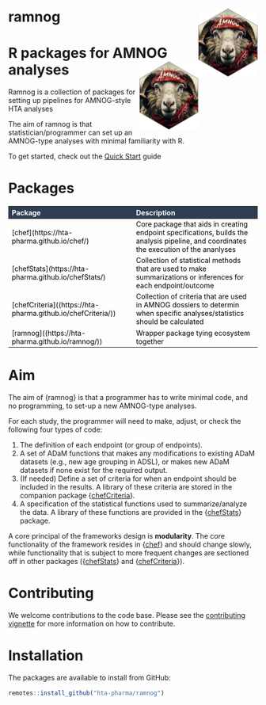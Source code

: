 
# ramnog <a href="https://hta-pharma.github.io/ramnog/"><img src="man/figures/logo.png" align="right" height="138" alt="ramnog website" /></a>

# R packages for AMNOG analyses <a href="https://hta-pharma.github.io/ramnog/"><img src="man/figures/logo.png" align="right" height="138" alt="ramnog website" /></a>

Ramnog is a collection of packages for setting up pipelines for
AMNOG-style HTA analyses

The aim of ramnog is that statistician/programmer can set up an
AMNOG-type analyses with minimal familiarity with R.

To get started, check out the [Quick Start](articles/ramnog.html) guide

# Packages

<table class="table table-bordered table table-hover table-condensed table-responsive" style="color: black; margin-left: auto; margin-right: auto;">
<thead>
<tr>
<th style="text-align:left;color: white !important;background-color: rgba(44, 62, 80, 255) !important;">
Package
</th>
<th style="text-align:left;color: white !important;background-color: rgba(44, 62, 80, 255) !important;">
Description
</th>
</tr>
</thead>
<tbody>
<tr>
<td style="text-align:left;">
[chef](https://hta-pharma.github.io/chef/)
</td>
<td style="text-align:left;">
Core package that aids in creating endpoint specifications, builds the
analysis pipeline, and coordinates the execution of the ananlyses
</td>
</tr>
<tr>
<td style="text-align:left;">
[chefStats](https://hta-pharma.github.io/chefStats/)
</td>
<td style="text-align:left;">
Collection of statistical methods that are used to make summarizations
or inferences for each endpoint/outcome
</td>
</tr>
<tr>
<td style="text-align:left;">
[chefCriteria]((https://hta-pharma.github.io/chefCriteria/))
</td>
<td style="text-align:left;">
Collection of criteria that are used in AMNOG dossiers to determin when
specific analyses/statistics should be calculated
</td>
</tr>
<tr>
<td style="text-align:left;">
[ramnog]((https://hta-pharma.github.io/ramnog/))
</td>
<td style="text-align:left;">
Wrapper package tying ecosystem together
</td>
</tr>
</tbody>
</table>

# Aim

The aim of {ramnog} is that a programmer has to write minimal code, and
no programming, to set-up a new AMNOG-type analyses.

For each study, the programmer will need to make, adjust, or check the
following four types of code:

1.  The definition of each endpoint (or group of endpoints).
2.  A set of ADaM functions that makes any modifications to existing
    ADaM datasets (e.g., new age grouping in ADSL), or makes new ADaM
    datasets if none exist for the required output.
3.  (If needed) Define a set of criteria for when an endpoint should be
    included in the results. A library of these criteria are stored in
    the companion package
    {[chefCriteria](https://hta-pharma.github.io/chefCriteria/)}.
4.  A specification of the statistical functions used to
    summarize/analyze the data. A library of these functions are
    provided in the
    {[chefStats](https://hta-pharma.github.io/chefStats/)} package.

A core principal of the frameworks design is **modularity**. The core
functionality of the framework resides in
{[chef](https://hta-pharma.github.io/chef/)} and should change slowly,
while functionality that is subject to more frequent changes are
sectioned off in other packages
({[chefStats](https://hta-pharma.github.io/chefStats/)} and
{[chefCriteria](https://hta-pharma.github.io/chefCriteria/)}).

# Contributing

We welcome contributions to the code base. Please see the [contributing
vignette](articles/dev_contribute.html) for more information on how to
contribute.

# Installation

The packages are available to install from GitHub:

``` r
remotes::install_github("hta-pharma/ramnog")
```
